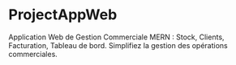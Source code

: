 # ProjectAppWeb
Application Web de Gestion Commerciale MERN : Stock, Clients, Facturation, Tableau de bord. Simplifiez la gestion des opérations commerciales.
